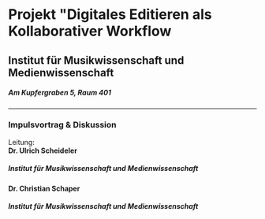 # Projekt "Digitales Editieren als Kollaborativer Workflow  
## Institut für Musikwissenschaft und Medienwissenschaft  
##### Am Kupfergraben 5, Raum 401 
--- 
### Impulsvortrag & Diskussion
Leitung: \
**Dr. Ulrich Scheideler**  
##### Institut für Musikwissenschaft und Medienwissenschaft
**Dr. Christian Schaper**
##### Institut für Musikwissenschaft und Medienwissenschaft